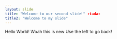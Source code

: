 ```yaml
---
layout: slide
title: "Welcome to our second slide!" :tada:
title2: "Welcome to my slide" 
---
```

Hello World!
Woah this is new
Use the left  to go back!
